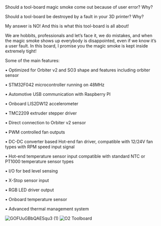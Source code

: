Should a tool-board magic smoke come out because of user error? Why?

Should a tool-board be destroyed by a fault in your 3D printer? Why?

My answer is NO! And this is what this tool-board is all about! 

We are hobbits, professionals and let’s face it, we do mistakes, and when the magic smoke shows up everybody is disappointed, even if we know it’s a user fault. In this board, I promise you the magic smoke is kept inside extremely tight!

Some of the main features:

•	Optimized for Orbiter v2 and SO3 shape and features including orbiter sensor

•	STM32F042 microcontroller running on 48MHz

•	Automotive USB communication with Raspberry PI

•	Onboard LIS2DW12 accelerometer

•	TMC2209 extruder stepper driver

•	Direct connection to Orbiter v2 sensor

•	PWM controlled fan outputs

•	DC-DC converter based Hot-end fan driver, compatible with 12/24V fan types with RPM speed input signal

•	Hot-end temperature sensor input compatible with standard NTC or PT1000 temperature sensor types

•	I/O for bed level sensing

•	X-Stop sensor input

•	RGB LED driver output

•	Onboard temperature sensor

•	Advanced thermal management system

![GOFUuGBbQAESqu3 (1)](https://github.com/RobertLorincz/Orbiter-Toolboards/assets/155807093/dade04c1-24d7-42c6-b53e-0af00b4c9632)
![O2 Toolboard](https://github.com/RobertLorincz/Orbiter-Toolboards/assets/155807093/bae87aaa-77b8-4d3f-bb00-9480982e8eb0)


